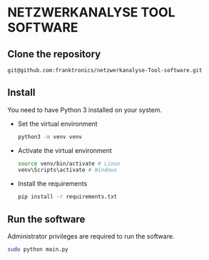 # NETZWERKANALYSE TOOL SOFTWARE

## Clone the repository

```bash
git@github.com:franktronics/netzwerkanalyse-Tool-software.git
```

## Install
You need to have Python 3 installed on your system.

- Set the virtual environment
    ```bash
    python3 -m venv venv
    ```
- Activate the virtual environment
    ```bash
    source venv/bin/activate # Linux
    venv\Scripts\activate # Windows
    ```
- Install the requirements
    ```bash
    pip install -r requirements.txt
    ```
  
## Run the software
Administrator privileges are required to run the software.

```bash
sudo python main.py
```
